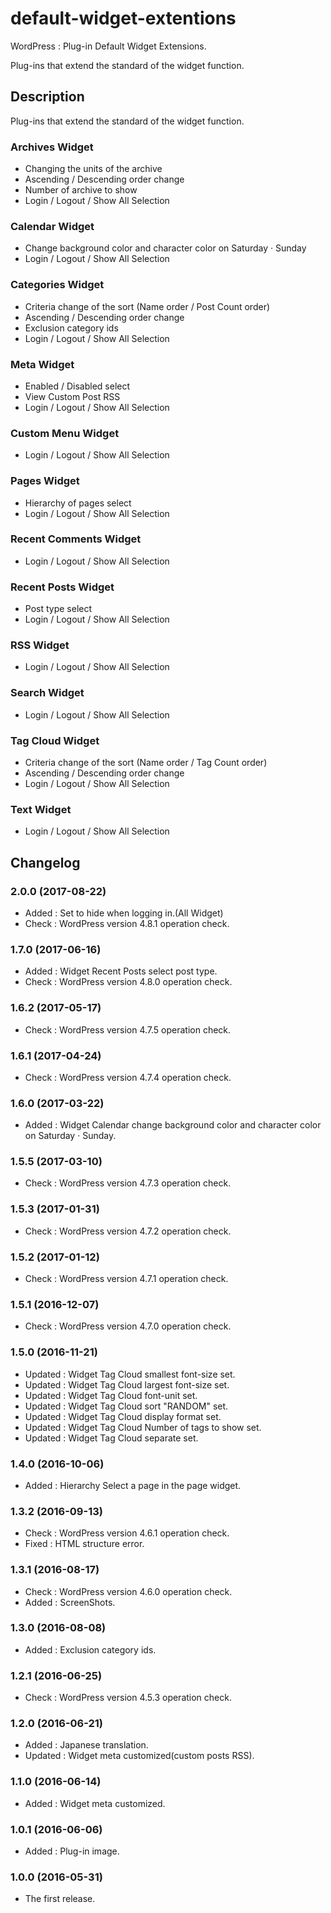 # default-widget-extentions
WordPress : Plug-in Default Widget Extensions. 

Plug-ins that extend the standard of the widget function.

## Description

Plug-ins that extend the standard of the widget function.

### Archives Widget

- Changing the units of the archive
- Ascending / Descending order change
- Number of archive to show
- Login / Logout / Show All Selection

### Calendar Widget

- Change background color and character color on Saturday · Sunday
- Login / Logout / Show All Selection

### Categories Widget

- Criteria change of the sort (Name order / Post Count order)
- Ascending / Descending order change
- Exclusion category ids
- Login / Logout / Show All Selection

### Meta Widget

- Enabled / Disabled select
- View Custom Post RSS
- Login / Logout / Show All Selection

### Custom Menu Widget

- Login / Logout / Show All Selection

### Pages Widget

- Hierarchy of pages select
- Login / Logout / Show All Selection

### Recent Comments Widget

- Login / Logout / Show All Selection

### Recent Posts Widget

- Post type select
- Login / Logout / Show All Selection

### RSS Widget

- Login / Logout / Show All Selection

### Search Widget

- Login / Logout / Show All Selection

### Tag Cloud Widget

- Criteria change of the sort (Name order / Tag Count order)
- Ascending / Descending order change
- Login / Logout / Show All Selection

### Text Widget

- Login / Logout / Show All Selection

## Changelog

### 2.0.0 (2017-08-22)
- Added : Set to hide when logging in.(All Widget)
- Check : WordPress version 4.8.1 operation check.

### 1.7.0 (2017-06-16)
- Added : Widget Recent Posts select post type.
- Check : WordPress version 4.8.0 operation check.

### 1.6.2 (2017-05-17)
- Check : WordPress version 4.7.5 operation check.

### 1.6.1 (2017-04-24)
- Check : WordPress version 4.7.4 operation check.

### 1.6.0 (2017-03-22)
- Added : Widget Calendar change background color and character color on Saturday · Sunday.

### 1.5.5 (2017-03-10)
- Check : WordPress version 4.7.3 operation check.

### 1.5.3 (2017-01-31)
- Check : WordPress version 4.7.2 operation check.

### 1.5.2 (2017-01-12)
- Check : WordPress version 4.7.1 operation check.

### 1.5.1 (2016-12-07)
- Check : WordPress version 4.7.0 operation check.

### 1.5.0 (2016-11-21)
- Updated : Widget Tag Cloud smallest font-size set.
- Updated : Widget Tag Cloud largest font-size set.
- Updated : Widget Tag Cloud font-unit set.
- Updated : Widget Tag Cloud sort "RANDOM" set.
- Updated : Widget Tag Cloud display format set.
- Updated : Widget Tag Cloud Number of tags to show set.
- Updated : Widget Tag Cloud separate set.

### 1.4.0 (2016-10-06)
- Added : Hierarchy Select a page in the page widget.

### 1.3.2 (2016-09-13)
- Check : WordPress version 4.6.1 operation check.
- Fixed : HTML structure error.

### 1.3.1 (2016-08-17)
- Check : WordPress version 4.6.0 operation check.
- Added : ScreenShots.

### 1.3.0 (2016-08-08)
- Added : Exclusion category ids.

### 1.2.1 (2016-06-25)
- Check : WordPress version 4.5.3 operation check.

### 1.2.0 (2016-06-21)

- Added : Japanese translation.
- Updated : Widget meta customized(custom posts RSS).

### 1.1.0 (2016-06-14)

- Added : Widget meta customized.

### 1.0.1 (2016-06-06)

- Added : Plug-in image.

### 1.0.0 (2016-05-31)

- The first release.